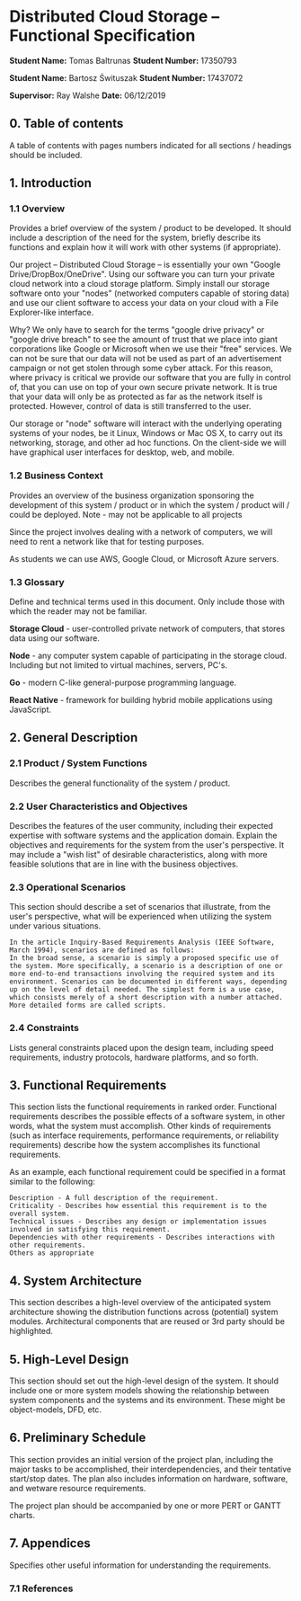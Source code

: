 # Distributed Cloud Storage – Functional Specification

**Student Name:** Tomas Baltrunas
**Student Number:** 17350793

**Student Name:** Bartosz Śwituszak
**Student Number:** 17437072

**Supervisor:** Ray Walshe
**Date:** 06/12/2019

## 0. Table of contents

A table of contents with pages numbers indicated for all sections / headings should be included.


## 1. Introduction



### 1.1 Overview

Provides a brief overview of the system / product to be developed. It should include a description of the need for the system, briefly describe its functions and explain how it will work with other systems (if appropriate).

Our project – Distributed Cloud Storage – is essentially your own "Google Drive/DropBox/OneDrive". Using our software you can turn your private cloud network into a cloud storage platform. Simply install our storage software onto your "nodes" (networked computers capable of storing data) and use our client software to access your data on your cloud with a File Explorer-like interface.

Why? We only have to search for the terms "google drive privacy" or "google drive breach" to see the amount of trust that we place into giant corporations like Google or Microsoft when we use their "free" services. We can not be sure that our data will not be used as part of an advertisement campaign or not get stolen through some cyber attack. For this reason, where privacy is critical we provide our software that you are fully in control of, that you can use on top of your own secure private network. It is true that your data will only be as protected as far as the network itself is protected. However, control of data is still transferred to the user.

Our storage or "node" software will interact with the underlying operating systems of your nodes, be it Linux, Windows or Mac OS X, to carry out its networking, storage, and other ad hoc functions. On the client-side we will have graphical user interfaces for desktop, web, and mobile.


### 1.2 Business Context

Provides an overview of the business organization sponsoring the development of this system / product or in which the system / product will / could be deployed. Note - may not be applicable to all projects

Since the project involves dealing with a network of computers, we will need to rent a network like that for testing purposes. 

As students we can use AWS, Google Cloud, or Microsoft Azure servers.


### 1.3 Glossary

Define and technical terms used in this document. Only include those with which the reader may not be familiar.

**Storage Cloud** - user-controlled private network of computers, that stores data using our software.

**Node** - any computer system capable of participating in the storage cloud. Including but not limited to virtual machines, servers, PC's.

**Go** - modern C-like general-purpose programming language.

**React Native** - framework for building hybrid mobile applications using JavaScript.


## 2. General Description



### 2.1 Product / System Functions

Describes the general functionality of the system / product.


### 2.2 User Characteristics and Objectives

Describes the features of the user community, including their expected expertise with software systems and the application domain. Explain the objectives and requirements for the system from the user's perspective. It may include a "wish list" of desirable characteristics, along with more feasible solutions that are in line with the business objectives.


### 2.3 Operational Scenarios

This section should describe a set of scenarios that illustrate, from the user's perspective, what will be experienced when utilizing the system under various situations.

    In the article Inquiry-Based Requirements Analysis (IEEE Software, March 1994), scenarios are defined as follows:
    In the broad sense, a scenario is simply a proposed specific use of the system. More specifically, a scenario is a description of one or more end-to-end transactions involving the required system and its environment. Scenarios can be documented in different ways, depending up on the level of detail needed. The simplest form is a use case, which consists merely of a short description with a number attached. More detailed forms are called scripts.


### 2.4 Constraints

Lists general constraints placed upon the design team, including speed requirements, industry protocols, hardware platforms, and so forth.


## 3. Functional Requirements

This section lists the functional requirements in ranked order. Functional requirements describes the possible effects of a software system, in other words, what the system must accomplish. Other kinds of requirements (such as interface requirements, performance requirements, or reliability requirements) describe how the system accomplishes its functional requirements.

As an example, each functional requirement could be specified in a format similar to the following:

    Description - A full description of the requirement.
    Criticality - Describes how essential this requirement is to the overall system.
    Technical issues - Describes any design or implementation issues involved in satisfying this requirement.
    Dependencies with other requirements - Describes interactions with other requirements.
    Others as appropriate


## 4. System Architecture

This section describes a high-level overview of the anticipated system architecture showing the distribution functions across (potential) system modules. Architectural components that are reused or 3rd party should be highlighted.


## 5. High-Level Design

This section should set out the high-level design of the system. It should include one or more system models showing the relationship between system components and the systems and its environment. These might be object-models, DFD, etc.


## 6. Preliminary Schedule

This section provides an initial version of the project plan, including the major tasks to be accomplished, their interdependencies, and their tentative start/stop dates. The plan also includes information on hardware, software, and wetware resource requirements.

The project plan should be accompanied by one or more PERT or GANTT charts.


## 7. Appendices

Specifies other useful information for understanding the requirements. 


### 7.1 References
	